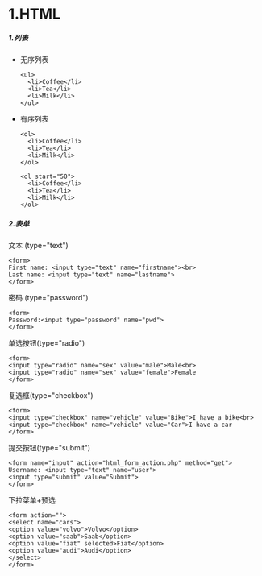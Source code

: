# 1.HTML



##### 1.列表

- 无序列表

  ```
  <ul>
    <li>Coffee</li>
    <li>Tea</li>
    <li>Milk</li>
  </ul>
  ```

- 有序列表

  ```
  <ol>
    <li>Coffee</li>
    <li>Tea</li>
    <li>Milk</li>
  </ol>
  
  <ol start="50">
    <li>Coffee</li>
    <li>Tea</li>
    <li>Milk</li>
  </ol>
  ```

##### 2.表单

文本  (type="text")

```
<form>
First name: <input type="text" name="firstname"><br>
Last name: <input type="text" name="lastname">
</form> 
```

密码 (type="password")

```
<form>
Password:<input type="password" name="pwd">
</form>
```

单选按钮(type="radio")

```
<form>
<input type="radio" name="sex" value="male">Male<br>
<input type="radio" name="sex" value="female">Female
</form> 
```

复选框(type="checkbox")

```
<form>
<input type="checkbox" name="vehicle" value="Bike">I have a bike<br>
<input type="checkbox" name="vehicle" value="Car">I have a car
</form> 
```

提交按钮(type="submit")

```
<form name="input" action="html_form_action.php" method="get">
Username: <input type="text" name="user">
<input type="submit" value="Submit">
</form> 
```

下拉菜单+预选

```
<form action="">
<select name="cars">
<option value="volvo">Volvo</option>
<option value="saab">Saab</option>
<option value="fiat" selected>Fiat</option>
<option value="audi">Audi</option>
</select>
</form>
```

